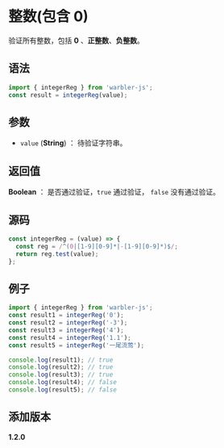 # 整数(包含 0)

验证所有整数，包括 **0** 、**正整数**、**负整数**。

## 语法

```js
import { integerReg } from 'warbler-js';
const result = integerReg(value);
```

## 参数

- `value` (**String**) ： 待验证字符串。

## 返回值

**Boolean** ： 是否通过验证，`true` 通过验证， `false` 没有通过验证。

## 源码

```js
const integerReg = (value) => {
  const reg = /^(0|[1-9][0-9]*|-[1-9][0-9]*)$/;
  return reg.test(value);
};
```

## 例子

```js
import { integerReg } from 'warbler-js';
const result1 = integerReg('0');
const result2 = integerReg('-3');
const result3 = integerReg('4');
const result4 = integerReg('1.1');
const result5 = integerReg('一尾流莺');

console.log(result1); // true
console.log(result2); // true
console.log(result3); // true
console.log(result4); // false
console.log(result5); // false
```

## 添加版本

**1.2.0**

